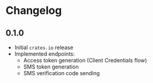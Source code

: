 # Changelog

## 0.1.0

* Initial `crates.io` release
* Implemented endpoints:
    - Access token generation (Client Credentials flow)
    - SMS token generation
    - SMS verification code sending


<!-- vim:set ai et ts=4 sw=4 sts=4 fenc=utf-8: -->
